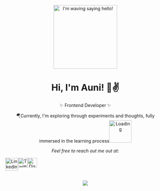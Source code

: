 <p align="center">
    <img width="200" src="https://media.giphy.com/media/TIihAQLNy1DjtRCkAM/giphy.gif" alt="I'm waving saying hello!">
</p>
<h1 align="center">Hi, I'm Auni! 🌚✌️ </h1>
<p align ="center">✨ Frontend Developer ✨ </p>
<p align="center">🪂Currently, I'm exploring through experiments and thoughts, fully immersed in the learning process<img width = "70" src="https://media.giphy.com/media/w1A0L9e4ONRmB6oBFs/giphy.gif" alt = "Loading"></p>
<p align="center"><em>Feel free to reach out me out at:</em></p>
<div align = "center" style="display: flex; flex-direction: row;">
  <a href="https://www.linkedin.com/auniraden/"><img width = "40" src = "https://media.giphy.com/media/HQTYdpx1yhxWpugAi2/giphy.gif" alt = "Linkedin"/></a>
  <a href ="https://www.twitter.com/auniradenshah/"><img width="30" src = "https://media.giphy.com/media/kZgt83SyhP2sy2U3h6/giphy.gif" alt = "TwitterX"/></a>
  <a href ="https://discord.com/channels/@me"><img width = "30" src = "https://media.giphy.com/media/AGCXilmipc4KBp6phP/giphy.gif" alt = "Discord"/></a>  
</div>
<br>
<p align = "center">
  <img src="https://github-readme-stats-git-masterrstaa-rickstaa.vercel.app/api/top-langs/?username=auniraden&theme=radical&layout=compact"/>
</p>






<!---
auniraden/auniraden is a ✨ special ✨ repository because its `README.md` (this file) appears on your GitHub profile.
You can click the Preview link to take a look at your changes.
--->

